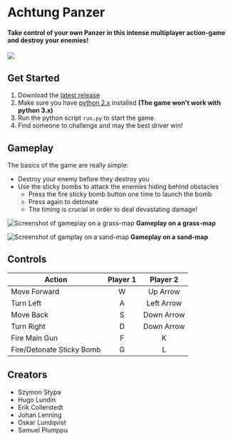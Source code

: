 # Achtung Panzer #

#### Take control of your own Panzer in this intense multiplayer action-game and destroy your enemies!

![](http://i.markdownnotes.com/achtung_menu.jpg)

## Get Started
1. Download the [latest release](https://github.com/Greenheart/AchtungPanzer/releases)
2. Make sure you have [python 2.x](https://www.python.org/downloads) installed **(The game won't work with python 3.x)**
3. Run the python script `run.py` to start the game.
4. Find someone to challenge and may the best driver win!

## Gameplay
The basics of the game are really simple: 
* Destroy your enemy before they destroy you
* Use the sticky bombs to attack the enemies hiding behind obstacles
  * Press the fire sticky bomb button one time to launch the bomb
  * Press again to detonate
  * The timing is crucial in order to deal devastating damage!

![Screenshot of gameplay on a grass-map](http://i.markdownnotes.com/achtung_intense_battle_wow_1.jpg)
**Gameplay on a grass-map**

![Screenshot of gamplay on a sand-map](http://i.markdownnotes.com/achtung_intense_battle_wow_2.jpg)
**Gameplay on a sand-map**

## Controls
|           Action           |    Player 1   |     Player 2    |
| -------------------------- |:-------------:|:---------------:|
| Move Forward               |      W        |     Up Arrow    |
| Turn Left                  |      A        |    Left Arrow   |
| Move Back                  |      S        |     Down Arrow  |
| Turn Right                 |      D        |    Down Arrow   |
| Fire Main Gun              |      F        |        K        |
| Fire/Detonate Sticky Bomb  |      G        |        L        |

## Creators
* Szymon Stypa
* Hugo Lundin
* Erik Collerstedt
* Johan Lenning
* Oskar Lundqvist
* Samuel Plumppu
